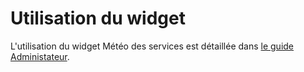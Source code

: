 # Utilisation du widget

L'utilisation du widget Météo des services est détaillée dans [le guide Administateur](../../../guide-administration/moteurs/moteur-meteo-des-services.md).  